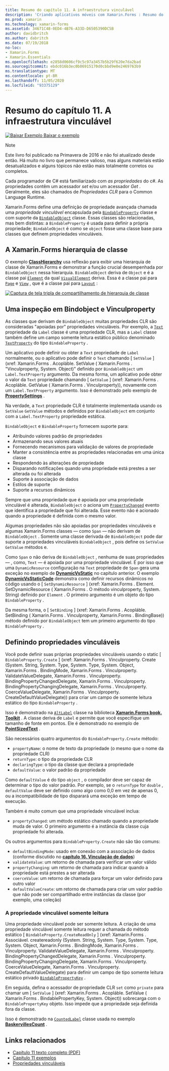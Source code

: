 ```yaml
---
title: Resumo do capítulo 11. A infraestrutura vinculável
description: 'Criando aplicativos móveis com Xamarin.Forms : Resumo do capítulo 11. A infraestrutura vinculável'
ms.prod: xamarin
ms.technology: xamarin-forms
ms.assetid: 34671C48-0ED4-4B76-A33D-D6505390DC5B
author: davidbritch
ms.author: dabritch
ms.date: 07/19/2018
no-loc:
- Xamarin.Forms
- Xamarin.Essentials
ms.openlocfilehash: e2858d0606cf9c5c97a3457b5b29f620e7da2bad
ms.sourcegitcommit: ebdc016b3ec0b06915170d0cbbd9e0e2469763b9
ms.translationtype: MT
ms.contentlocale: pt-BR
ms.lasthandoff: 11/05/2020
ms.locfileid: "93375129"
---
```

# <a name="summary-of-chapter-11-the-bindable-infrastructure"></a>Resumo do capítulo 11. A infraestrutura vinculável

[![Baixar Exemplo](~/media/shared/download.png) Baixar o exemplo](https://github.com/xamarin/xamarin-forms-book-samples/tree/master/Chapter11)

> [!NOTE]
> Este livro foi publicado na Primavera de 2016 e não foi atualizado desde então. Há muito no livro que permanece valioso, mas alguns materiais estão desatualizados e alguns tópicos não estão mais totalmente corretos ou completos.

Cada programador de C# está familiarizado com *as propriedades* do c#. As propriedades contêm um acessador *set* e/ou um acessador *Get* . Geralmente, eles são chamados de *Propriedades CLR* para o Common Language Runtime.

Xamarin.Forms define uma definição de propriedade avançada chamada uma *propriedade vinculável* encapsulada pela [`BindableProperty`](xref:Xamarin.Forms.BindableProperty) classe e com suporte da [`BindableObject`](xref:Xamarin.Forms.BindableObject) classe. Essas classes são relacionadas, mas bem distintas: a `BindableProperty` é usada para definir a própria propriedade; `BindableObject` é como se `object` fosse uma classe base para classes que definem propriedades vinculáveis.

## <a name="the-no-locxamarinforms-class-hierarchy"></a>A Xamarin.Forms hierarquia de classe

O exemplo [**ClassHierarchy**](https://github.com/xamarin/xamarin-forms-book-samples/tree/master/Chapter11/ClassHierarchy) usa reflexão para exibir uma hierarquia de classe de Xamarin.Forms e demonstrar a função crucial desempenhada por `BindableObject` nessa hierarquia. `BindableObject` deriva de `Object` e é a classe pai [`Element`](xref:Xamarin.Forms.Element) da qual [`VisualElement`](xref:Xamarin.Forms.VisualElement) deriva. Essa é a classe pai para [`Page`](xref:Xamarin.Forms.Page) e [`View`](xref:Xamarin.Forms.View) , que é a classe pai para [`Layout`](xref:Xamarin.Forms.Layout) :

[![Captura de tela tripla de compartilhamento de hierarquia de classe](images/ch11fg01-small.png "Compartilhamento de hierarquia de classes")](images/ch11fg01-large.png#lightbox "Compartilhamento de hierarquia de classes")

## <a name="a-peek-into-bindableobject-and-bindableproperty"></a>Uma inspeção em Bindobject e Vinculproperty

As classes que derivam de `BindableObject` muitas propriedades CLR são consideradas "apoiadas por" propriedades vinculáveis. Por exemplo, a [`Text`](xref:Xamarin.Forms.Label.Text) propriedade da `Label` classe é uma propriedade CLR, mas a `Label` classe também define um campo somente leitura estático público denominado [`TextProperty`](xref:Xamarin.Forms.Label.TextProperty) do tipo `BindableProperty` .

Um aplicativo pode definir ou obter a `Text` propriedade de `Label` normalmente, ou o aplicativo pode definir o `Text` chamando [ `SetValue` ] (xref: Xamarin.Forms . Acopláble. SetValue ( Xamarin.Forms . "Vinculproperty, System. Object)" definido por `BindableObject` um `Label.TextProperty` argumento. Da mesma forma, um aplicativo pode obter o valor da `Text` propriedade chamando [ `GetValue` ] (xref: Xamarin.Forms . Acopláble. GetValue ( Xamarin.Forms . Vinculproperty)), novamente com um `Label.TextProperty` argumento. Isso é demonstrado pelo exemplo de [**PropertySettings**](https://github.com/xamarin/xamarin-forms-book-samples/tree/master/Chapter11/PropertySettings) .

Na verdade, a `Text` propriedade CLR é totalmente implementada usando os `SetValue` `GetValue` métodos e definidos por `BindableObject` em conjunto com a `Label.TextProperty` propriedade estática.

`BindableObject` e `BindableProperty` fornecem suporte para:

- Atribuindo valores padrão de propriedades
- Armazenando seus valores atuais
- Fornecendo mecanismos para validação de valores de propriedade
- Manter a consistência entre as propriedades relacionadas em uma única classe
- Respondendo às alterações de propriedade
- Disparando notificações quando uma propriedade está prestes a ser alterada ou foi alterada
- Suporte à associação de dados
- Estilos de suporte
- Suporte a recursos dinâmicos

Sempre que uma propriedade que é apoiada por uma propriedade vinculável é alterada, `BindableObject` o aciona um [`PropertyChanged`](xref:Xamarin.Forms.BindableObject.PropertyChanged) evento que identifica a propriedade que foi alterada. Esse evento não é acionado quando a propriedade é definida com o mesmo valor.

Algumas propriedades não são apoiadas por propriedades vinculáveis e algumas Xamarin.Forms classes &mdash; como `Span` &mdash; não derivam de `BindableObject` . Somente uma classe derivada de `BindableObject` pode dar suporte a propriedades vinculáveis `BindableObject` , pois define os `SetValue` `GetValue` métodos e.

Como `Span` o não deriva de `BindableObject` , nenhuma de suas propriedades &mdash; , como, `Text` &mdash; é apoiada por uma propriedade vinculável. É por isso que uma `DynamicResource` configuração na `Text` propriedade de `Span` gera uma exceção no exemplo de [**DynamicVsStatic**](https://github.com/xamarin/xamarin-forms-book-samples/tree/master/Chapter10/DynamicVsStatic) no capítulo anterior. O exemplo [**DynamicVsStaticCode**](https://github.com/xamarin/xamarin-forms-book-samples/tree/master/Chapter11/DynamicVsStaticCode) demonstra como definir recursos dinâmicos no código usando o [ `SetDynamicResource` ] (xref: Xamarin.Forms . Element. SetDynamicResource ( Xamarin.Forms . O método vinculproperty, System. String) definido por `Element` . O primeiro argumento é um objeto do tipo `BindableProperty` .

Da mesma forma, o [ `SetBinding` ] (xref: Xamarin.Forms . Acopláble. SetBinding ( Xamarin.Forms . Vinculproperty, Xamarin.Forms . BindingBase)) método definido por `BindableObject` tem um primeiro argumento do tipo `BindableProperty` .

## <a name="defining-bindable-properties"></a>Definindo propriedades vinculáveis

Você pode definir suas próprias propriedades vinculáveis usando o static [ `BindableProperty.Create` ] (xref: Xamarin.Forms . Vinculproperty. Create (System. String, System. Type, System. Type, System. Object, Xamarin.Forms . BindingMode, Xamarin.Forms . Vinculproperty. ValidateValueDelegate, Xamarin.Forms . Vinculproperty. BindingPropertyChangedDelegate, Xamarin.Forms . Vinculproperty. BindingPropertyChangingDelegate, Xamarin.Forms . Vinculproperty. CoerceValueDelegate, Xamarin.Forms . Vinculproperty. CreateDefaultValueDelegate)) para criar um campo de somente leitura estático do tipo `BindableProperty` .

Isso é demonstrado na [`AltLabel`](https://github.com/xamarin/xamarin-forms-book-samples/blob/master/Libraries/Xamarin.FormsBook.Toolkit/Xamarin.FormsBook.Toolkit/AltLabel.cs) classe na biblioteca [**Xamarin.Forms book. Toolkit**](https://github.com/xamarin/xamarin-forms-book-samples/tree/master/Libraries/Xamarin.FormsBook.Toolkit) . A classe deriva de `Label` e permite que você especifique um tamanho de fonte em pontos. Ele é demonstrado no exemplo de [**PointSizedText**](https://github.com/xamarin/xamarin-forms-book-samples/tree/master/Chapter11/PointSizedText) .

São necessários quatro argumentos do `BindableProperty.Create` método:

- `propertyName`: o nome de texto da propriedade (o mesmo que o nome da propriedade CLR)
- `returnType`: o tipo da propriedade CLR
- `declaringType`: o tipo da classe que declara a propriedade
- `defaultValue`: o valor padrão da propriedade

Como `defaultValue` é do tipo `object` , o compilador deve ser capaz de determinar o tipo do valor padrão. Por exemplo, se o `returnType` for `double` , `defaultValue` deve ser definido como algo como 0,0 em vez de apenas 0, ou a incompatibilidade de tipo disparará uma exceção em tempo de execução.

Também é muito comum que uma propriedade vinculável inclua:

- `propertyChanged`: um método estático chamado quando a propriedade muda de valor. O primeiro argumento é a instância da classe cuja propriedade foi alterada.

Os outros argumentos para `BindableProperty.Create` não são tão comuns:

- `defaultBindingMode`: usado em conexão com a associação de dados (conforme discutido no [**capítulo 16. Vinculação de dados**](chapter16.md))
- `validateValue`: um retorno de chamada para verificar um valor válido
- `propertyChanging`: um retorno de chamada para indicar quando a propriedade está prestes a ser alterada
- `coerceValue`: um retorno de chamada para forçar um valor definido para outro valor
- `defaultValueCreate`: um retorno de chamada para criar um valor padrão que não pode ser compartilhado entre instâncias da classe (por exemplo, uma coleção)

### <a name="the-read-only-bindable-property"></a>A propriedade vinculável somente leitura

Uma propriedade vinculável pode ser somente leitura. A criação de uma propriedade vinculável somente leitura requer a chamada do método estático [ `BindableProperty.CreateReadOnly` ] (xref: Xamarin.Forms . Associável. createreadonly (System. String, System. Type, System. Type, System. Object, Xamarin.Forms . BindingMode, Xamarin.Forms . Vinculproperty. ValidateValueDelegate, Xamarin.Forms . Vinculproperty. BindingPropertyChangedDelegate, Xamarin.Forms . Vinculproperty. BindingPropertyChangingDelegate, Xamarin.Forms . Vinculproperty. CoerceValueDelegate, Xamarin.Forms . Vinculproperty. CreateDefaultValueDelegate) para definir um campo de tipo somente leitura estático privado [`BindablePropertyKey`](xref:Xamarin.Forms.BindablePropertyKey) .

Em seguida, defina o acessador de propriedade CLR `set` como `private` para chamar um [ `SetValue` ] (xref: Xamarin.Forms . Acopláble. SetValue ( Xamarin.Forms . BindablePropertyKey, System. Object)) sobrecarga com o `BindablePropertyKey` objeto. Isso impede que a propriedade seja definida fora da classe.

Isso é demonstrado na [`CountedLabel`](https://github.com/xamarin/xamarin-forms-book-samples/blob/master/Libraries/Xamarin.FormsBook.Toolkit/Xamarin.FormsBook.Toolkit/CountedLabel.cs) classe usada no exemplo  [**BaskervillesCount**](https://github.com/xamarin/xamarin-forms-book-samples/tree/master/Chapter11/BaskervillesCount) .

## <a name="related-links"></a>Links relacionados

- [Capítulo 11 texto completo (PDF)](https://download.xamarin.com/developer/xamarin-forms-book/XamarinFormsBook-Ch11-Apr2016.pdf)
- [Capítulo 11 exemplos](https://github.com/xamarin/xamarin-forms-book-samples/tree/master/Chapter11)
- [Propriedades vinculáveis](~/xamarin-forms/xaml/bindable-properties.md)
